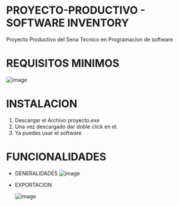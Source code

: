 # PROYECTO-PRODUCTIVO - SOFTWARE INVENTORY
Proyecto Productivo del Sena Tecnico en Programacion de software

# REQUISITOS MINIMOS
![image](https://github.com/user-attachments/assets/5b301b80-a339-4b1d-9ac5-786bda49a983)

# INSTALACION
1) Descargar el Archivo proyecto.exe
2) Una vez descargado dar doble click en el.
3) Ya puedes usar el software

# FUNCIONALIDADES
* GENERALIDADES
   ![image](https://github.com/user-attachments/assets/aac14d8e-f284-4555-9171-e95c2e1ce145)
  
* EXPORTACION
  
   ![image](https://github.com/user-attachments/assets/2b97aa1b-2f66-4643-a34b-e334abf39d55)
